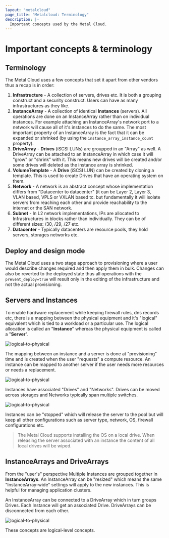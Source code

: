 ```yaml
---
layout: "metalcloud"
page_title: "Metalcloud: Terminology"
description: |-
  Important concepts used by the Metal Cloud.
---
```


# Important concepts & terminology

## Terminology
The Metal Cloud uses a few concepts that set it apart from other vendors thus a recap is in order:

1. **Infrastructure** - A collection of servers, drives etc. It is both a grouping construct and a security construct. Users can have as many infrastructures as they like.
2. **InstanceArray** - A collection of identical **Instances** (servers). All operations are done on an InstanceArray rather than on individual instances. For example attaching an InstanceArray's network port to a network will cause all of it's instances to do the same. The most important property of an InstanceArray is the fact that it can be expanded or shrinked (by using the `instance_array_instance_count` property).
3. **DriveArray** - **Drives** (iSCSI LUNs) are groupped in an "Array" as well. A DriveArray can be attached to an InstanceArray in which case it will "grow" or "shrink" with it. This means new drives will be created and/or some drives will deleted as the instance array is shrinked.
4. **VolumeTemplate** - A **Drive** (iSCSI LUN) can be created by cloning a template. This is used to create Drives that have an operating system on them.
5. **Network** - A network is an abstract concept whose implementation differs from "Datacenter to datacenter" (it can be Layer 2, Layer 3, VLAN based, VPLS or VXLAN based tc. but fundamentally it will isolate servers from reaching each other and provide reachability to the internet or the SAN network.
6. **Subnet** -  In L2 network implementations, IPs are allocated to Infrastructures in blocks rather than individually. They can be of different sizes: /30, /29, /27 etc.
7. **Datacenter** - Typically datacenters are resource pools, they hold servers, storages networks etc.


## Deploy and design mode

The Metal Cloud uses a two stage approach to provisioning where a user would describe changes required and then apply them in bulk. Changes can also be reverted to the deployed state thus all operations with the `prevent_deploy=true` will result only in the editing of the infrastructure and not the actual provisioning.

## Servers and Instances

To enable hardware replacement while keeping firewall rules, dns records etc, there is a mapping between the physical equipment and it's "logical" equivalent which is tied to a workload or a particular use. The logical allocation is called an "**Instance**" whereas the physical equipment is called a "**Server**".

![logical-to-physical](/docs/providers/metalcloud/assets/introduction-2.svg)

The mapping between an instance and a server is done at "provisioning" time and is created when the user "requests" a compute resource. An instance can be mapped to another server if the user needs more resources or needs a replacement.

![logical-to-physical](/docs/providers/metalcloud/assets/introduction-3.svg)

Instances have associated "Drives" and "Networks". Drives can be moved across storages and Networks typically span multiple switches.

![logical-to-physical](/docs/providers/metalcloud/assets/introduction-4.svg)

Instances can be "stopped" which will release the server to the pool but will keep all other configurations such as server type, network, OS, firewall configurations etc.

>The Metal Cloud supports installing the OS on a local drive. When releasing the server associated with an instance the content of all local drives will be wiped.


## InstanceArrays and DriveArrays

From the "user's" perspective Multiple Instances are grouped together in **InstanceArrays**. An InstanceArray can be "resized" which means the same "InstanceArray-wide" settings will apply to the new instances. This is helpful for managing application clusters.

An InstanceArray can be connected to a DriveArray which in turn groups Drives. Each Instance will get an associated Drive. DriveArrays can be disconnected from each other.

![logical-to-physical](/docs/providers/metalcloud/assets/introduction-5.svg)

These concepts are logical-level concepts.





